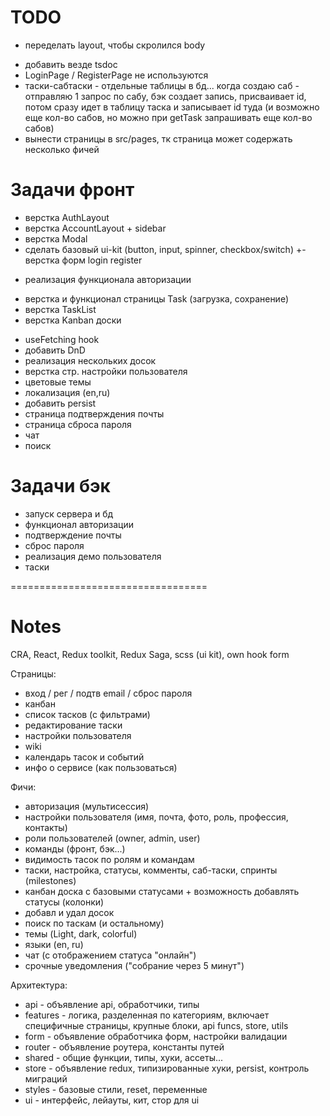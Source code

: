 # TODO
+ переделать layout, чтобы скролился body
- добавить везде tsdoc
- LoginPage / RegisterPage не используются
- таски-сабтаски - отдельные таблицы в бд... когда создаю саб - отправляю 1 запрос по сабу, бэк создает запись, присваивает id, потом сразу идет в таблицу таска и записывает id туда (и возможно еще кол-во сабов, но можно при getTask запрашивать еще кол-во сабов)
- вынести страницы в src/pages, тк страница может содержать несколько фичей


# Задачи фронт
+ верстка AuthLayout
+ верстка AccountLayout + sidebar
+ верстка Modal
+ сделать базовый ui-kit (button, input, spinner, checkbox/switch)
+- верстка форм login register
- реализация функционала авторизации
* верстка и функционал страницы Task (загрузка, сохранение)
* верстка TaskList
* верстка Kanban доски
- useFetching hook
- добавить DnD
- реализация нескольких досок
- верстка стр. настройки пользователя
- цветовые темы
- локализация (en,ru)
- добавить persist
- страница подтверждения почты
- страница сброса пароля
- чат
- поиск


# Задачи бэк
- запуск сервера и бд
- функционал авторизации
- подтверждение почты
- сброс пароля
- реализация демо пользователя
- таски

==================================

# Notes
CRA, React, Redux toolkit, Redux Saga, scss (ui kit), own hook form

Страницы:
- вход / рег / подтв email / сброс пароля
- канбан
- список тасков (с фильтрами)
- редактирование таски
- настройки пользователя
- wiki
- календарь тасок и событий
- инфо о сервисе (как пользоваться)

Фичи:
- авторизация (мультисессия)
- настройки пользователя (имя, почта, фото, роль, профессия, контакты)
- роли пользователей (owner, admin, user)
- команды (фронт, бэк...)
- видимость тасок по ролям и командам
- таски, настройка, статусы, комменты, саб-таски, спринты (milestones)
- канбан доска с базовыми статусами + возможность добавлять статусы (колонки)
- добавл и удал досок
- поиск по таскам (и остальному)
- темы (Light, dark, colorful)
- языки (en, ru)
- чат (с отображением статуса "онлайн")
- срочные уведомления ("собрание через 5 минут")

Архитектура:
- api - объявление api, обработчики, типы
- features - логика, разделенная по категориям, включает специфичные страницы, крупные блоки, api funcs, store, utils
- form - объявление обработчика форм, настройки валидации
- router - объявление роутера, константы путей
- shared - общие функции, типы, хуки, ассеты...
- store - объявление redux, типизированные хуки, persist, контроль миграций
- styles - базовые стили, reset, переменные
- ui - интерфейс, лейауты, кит, стор для ui